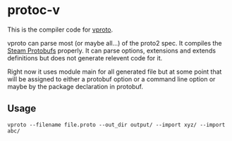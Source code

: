 # protoc-v

This is the compiler code for [vproto](https://github.com/emily33901/vproto).

vproto can parse most (or maybe all...) of the proto2 spec. It compiles the [Steam Protobufs](https://github.com/SteamDatabase/Protobufs) properly. It can parse options, extensions and extends definitions but does not generate relevent code for it.

Right now it uses module main for all generated file but at some point that will be assigned to either a protobuf option or a command line option or maybe by the package declaration in protobuf.

## Usage

```
vproto --filename file.proto --out_dir output/ --import xyz/ --import abc/
```
